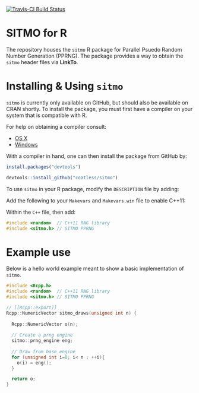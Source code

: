 <!-- README.md is generated from README.Rmd. Please edit that file -->
[![Travis-CI Build Status](https://travis-ci.org/coatless/sitmo.svg?branch=master)](https://travis-ci.org/coatless/sitmo)

SITMO for R
===========

The repository houses the `sitmo` R package for Parallel Psuedo Random Number Generation (PPRNG). The package provides a way to obtain the `sitmo` header files via **LinkTo**.

Installing & Using `sitmo`
==========================

`sitmo` is currently only available on GitHub, but should also be available on CRAN shortly. To install the package, you must first have a compiler on your system that is compatible with R.

For help on obtaining a compiler consult:

-   [OS X](http://thecoatlessprofessor.com/programming/r-compiler-tools-for-rcpp-on-os-x/)
-   [Windows](https://cran.r-project.org/bin/windows/Rtools/)

With a compiler in hand, one can then install the package from GitHub by:

``` r
install.packages("devtools")

devtools::install_github("coatless/sitmo")
```

To use `sitmo` in your R package, modify the `DESCRIPTION` file by adding:

Add the following to your `Makevars` and `Makevars.win` file to enable C++11:

Within the `C++` file, then add:

``` cpp
#include <random>  // C++11 RNG library
#include <sitmo.h> // SITMO PPRNG
```

Example use
===========

Below is a hello world example meant to show a basic implementation of `sitmo`.

``` cpp
#include <Rcpp.h>
#include <random>  // C++11 RNG library
#include <sitmo.h> // SITMO PPRNG

// [[Rcpp::export]]
Rcpp::NumericVector sitmo_draws(unsigned int n) {
  
  Rcpp::NumericVector o(n);
  
  // Create a prng engine
  sitmo::prng_engine eng;
  
  // Draw from base engine
  for (unsigned int i=0; i< n ; ++i){
    o(i) = eng();  
  }

  return o;
}
```
